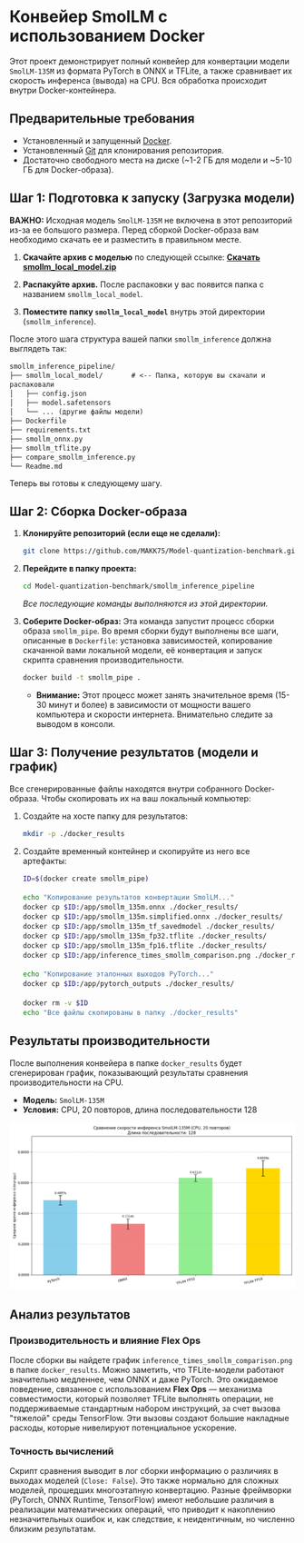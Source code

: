 # Конвейер SmolLM с использованием Docker

Этот проект демонстрирует полный конвейер для конвертации модели `SmolLM-135M` из формата PyTorch в ONNX и TFLite, а также сравнивает их скорость инференса (вывода) на CPU. Вся обработка происходит внутри Docker-контейнера.

## Предварительные требования

*   Установленный и запущенный [Docker](https://www.docker.com/get-started).
*   Установленный [Git](https://git-scm.com/downloads) для клонирования репозитория.
*   Достаточно свободного места на диске (~1-2 ГБ для модели и ~5-10 ГБ для Docker-образа).

## Шаг 1: Подготовка к запуску (Загрузка модели)

**ВАЖНО:** Исходная модель `SmolLM-135M` не включена в этот репозиторий из-за ее большого размера. Перед сборкой Docker-образа вам необходимо скачать ее и разместить в правильном месте.

1.  **Скачайте архив с моделью** по следующей ссылке:
    [**Скачать smollm_local_model.zip**](https://disk.yandex.ru/d/wbFN_vuhuHj9iA)

2.  **Распакуйте архив.** После распаковки у вас появится папка с названием `smollm_local_model`.

3.  **Поместите папку `smollm_local_model`** внутрь этой директории (`smollm_inference`).

После этого шага структура вашей папки `smollm_inference` должна выглядеть так:

```
smollm_inference_pipeline/
├── smollm_local_model/       # <-- Папка, которую вы скачали и распаковали
│   ├── config.json
│   ├── model.safetensors
│   └── ... (другие файлы модели)
├── Dockerfile
├── requirements.txt
├── smollm_onnx.py
├── smollm_tflite.py
├── compare_smollm_inference.py
└── Readme.md
```

Теперь вы готовы к следующему шагу.

## Шаг 2: Сборка Docker-образа

1.  **Клонируйте репозиторий (если еще не сделали):**
    ```bash
    git clone https://github.com/MAKK75/Model-quantization-benchmark.git
    ```

2.  **Перейдите в папку проекта:**
    ```bash
    cd Model-quantization-benchmark/smollm_inference_pipeline
    ```
    *Все последующие команды выполняются из этой директории.*

3.  **Соберите Docker-образ:**
    Эта команда запустит процесс сборки образа `smollm_pipe`. Во время сборки будут выполнены все шаги, описанные в `Dockerfile`: установка зависимостей, копирование скачанной вами локальной модели, её конвертация и запуск скрипта сравнения производительности.

    ```bash
    docker build -t smollm_pipe .
    ```
    *   **Внимание:** Этот процесс может занять значительное время (15-30 минут и более) в зависимости от мощности вашего компьютера и скорости интернета. Внимательно следите за выводом в консоли.

## Шаг 3: Получение результатов (модели и график)

Все сгенерированные файлы находятся внутри собранного Docker-образа. Чтобы скопировать их на ваш локальный компьютер:

1.  Создайте на хосте папку для результатов:
    ```bash
    mkdir -p ./docker_results
    ```

2.  Создайте временный контейнер и скопируйте из него все артефакты:
    ```bash
    ID=$(docker create smollm_pipe)

    echo "Копирование результатов конвертации SmolLM..."
    docker cp $ID:/app/smollm_135m.onnx ./docker_results/
    docker cp $ID:/app/smollm_135m.simplified.onnx ./docker_results/
    docker cp $ID:/app/smollm_135m_tf_savedmodel ./docker_results/
    docker cp $ID:/app/smollm_135m_fp32.tflite ./docker_results/
    docker cp $ID:/app/smollm_135m_fp16.tflite ./docker_results/
    docker cp $ID:/app/inference_times_smollm_comparison.png ./docker_results/

    echo "Копирование эталонных выходов PyTorch..."
    docker cp $ID:/app/pytorch_outputs ./docker_results/

    docker rm -v $ID
    echo "Все файлы скопированы в папку ./docker_results"
    ```
## Результаты производительности

После выполнения конвейера в папке `docker_results` будет сгенерирован график, показывающий результаты сравнения производительности на CPU.

*   **Модель:** `SmolLM-135M`
*   **Условия:** CPU, 20 повторов, длина последовательности 128

![Сравнение скорости инференса SmolLM-135M](inference_times_smollm_comparison.png)


## Анализ результатов

### Производительность и влияние Flex Ops

После сборки вы найдете график `inference_times_smollm_comparison.png` в папке `docker_results`. Можно заметить, что TFLite-модели работают значительно медленнее, чем ONNX и даже PyTorch. Это ожидаемое поведение, связанное с использованием **Flex Ops** — механизма совместимости, который позволяет TFLite выполнять операции, не поддерживаемые стандартным набором инструкций, за счет вызова "тяжелой" среды TensorFlow. Эти вызовы создают большие накладные расходы, которые нивелируют потенциальное ускорение.

### Точность вычислений

Скрипт сравнения выводит в лог сборки информацию о различиях в выходах моделей (`Close: False`). Это также нормально для сложных моделей, прошедших многоэтапную конвертацию. Разные фреймворки (PyTorch, ONNX Runtime, TensorFlow) имеют небольшие различия в реализации математических операций, что приводит к накоплению незначительных ошибок и, как следствие, к неидентичным, но численно близким результатам.
